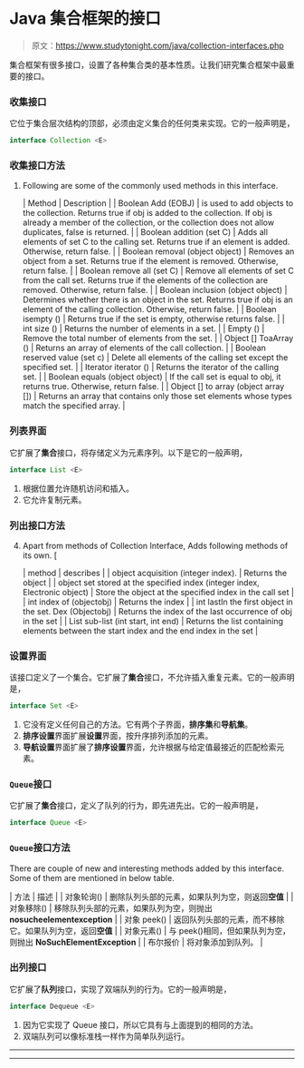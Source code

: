 # Java 集合框架的接口

> 原文：<https://www.studytonight.com/java/collection-interfaces.php>

集合框架有很多接口，设置了各种集合类的基本性质。让我们研究集合框架中最重要的接口。

### 收集接口

它位于集合层次结构的顶部，必须由定义集合的任何类来实现。它的一般声明是，

```java
interface Collection <E>
```

### 收集接口方法

1.  Following are some of the commonly used methods in this interface.

    | Method | Description |
    | Boolean Add (EOBJ) | is used to add objects to the collection. Returns true if obj is added to the collection. If obj is already a member of the collection, or the collection does not allow duplicates, false is returned. |
    | Boolean addition (set C) | Adds all elements of set C to the calling set. Returns true if an element is added. Otherwise, return false. |
    | Boolean removal (object object) | Removes an object from a set. Returns true if the element is removed. Otherwise, return false. |
    | Boolean remove all (set C) | Remove all elements of set C from the call set. Returns true if the elements of the collection are removed. Otherwise, return false. |
    | Boolean inclusion (object object) | Determines whether there is an object in the set. Returns true if obj is an element of the calling collection. Otherwise, return false. |
    | Boolean isempty () | Returns true if the set is empty, otherwise returns false. |
    | int size () | Returns the number of elements in a set. |
    | Empty () | Remove the total number of elements from the set. |
    | Object [] ToaArray () | Returns an array of elements of the call collection. |
    | Boolean reserved value (set c) | Delete all elements of the calling set except the specified set. |
    | Iterator iterator () | Returns the iterator of the calling set. |
    | Boolean equals (object object) | If the call set is equal to obj, it returns true. Otherwise, return false. |
    | Object [] to array (object array []) | Returns an array that contains only those set elements whose types match the specified array. |

### 列表界面

它扩展了**集合**接口，将存储定义为元素序列。以下是它的一般声明，

```java
interface List <E>
```

1.  根据位置允许随机访问和插入。
2.  它允许复制元素。

### 列出接口方法

4.  Apart from methods of Collection Interface, Adds following methods of its own. [

    | method | describes |
    | object acquisition (integer index). | Returns the object |
    | object set stored at the specified index (integer index, Electronic object) | Store the object at the specified index in the call set |
    | int index of (objectobj) | Returns the index |
    | int lastIn the first object in the set. Dex (Objectobj) | Returns the index of the last occurrence of obj in the set |
    | List sub-list (int start, int end) | Returns the list containing elements between the start index and the end index in the set |

### 设置界面

该接口定义了一个集合。它扩展了**集合**接口，不允许插入重复元素。它的一般声明是，

```java
interface Set <E>
```

1.  它没有定义任何自己的方法。它有两个子界面，**排序集**和**导航集**。
2.  **排序设置**界面扩展**设置**界面，按升序排列添加的元素。
3.  **导航设置**界面扩展了**排序设置**界面，允许根据与给定值最接近的匹配检索元素。

### `Queue`接口

它扩展了**集合**接口，定义了队列的行为，即先进先出。它的一般声明是，

```java
interface Queue <E>
```

### `Queue`接口方法

There are couple of new and interesting methods added by this interface. Some of them are mentioned in below table.

| 方法 | 描述 |
| 对象轮询() | 删除队列头部的元素，如果队列为空，则返回**空值** |
| 对象移除() | 移除队列头部的元素，如果队列为空，则抛出**nosucheelementexception** |
| 对象 peek() | 返回队列头部的元素，而不移除它。如果队列为空，返回**空值** |
| 对象元素() | 与 peek()相同，但如果队列为空，则抛出 **NoSuchElementException** |
| 布尔报价 | 将对象添加到队列。 |

### 出列接口

它扩展了**队列**接口，实现了双端队列的行为。它的一般声明是，

```java
interface Dequeue <E> 
```

1.  因为它实现了 Queue 接口，所以它具有与上面提到的相同的方法。
2.  双端队列可以像标准栈一样作为简单队列运行。

* * *

* * *